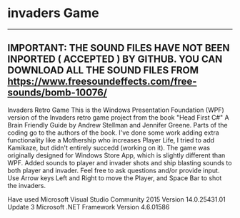 # invaders Game
-----------------------------------------------------------------------------------------------------------------
IMPORTANT: THE SOUND FILES HAVE NOT BEEN INPORTED ( ACCEPTED ) BY GITHUB. YOU CAN DOWNLOAD ALL THE SOUND FILES FROM 
https://www.freesoundeffects.com/free-sounds/bomb-10076/
------------------------------------------------------------------------------------------------------------------

Invaders Retro Game
This is the Windows Presentation Foundation (WPF) version of the Invaders retro game project from the book "Head First C#" A Brain Friendly
Guide by Andrew Stellman and Jennifer Greene. Parts of the coding go to the authors of the book. I've done some work adding extra functionality
like a Mothership who increases Player Life, I tried to add Kamikaze, but didn't entirely succedd (working on it). The game was originally 
designed for Windows Store App, which is slightly different than WPF. Added sounds to player and invader shots and ship blasting sounds to both
player and invader. Feel free to ask questions and/or provide input. 
Use Arrow keys Left and Right to move the Player, and Space Bar to shot the invaders.

Have used Microsoft Visual Studio Community 2015
Version 14.0.25431.01 Update 3
Microsoft .NET Framework
Version 4.6.01586
